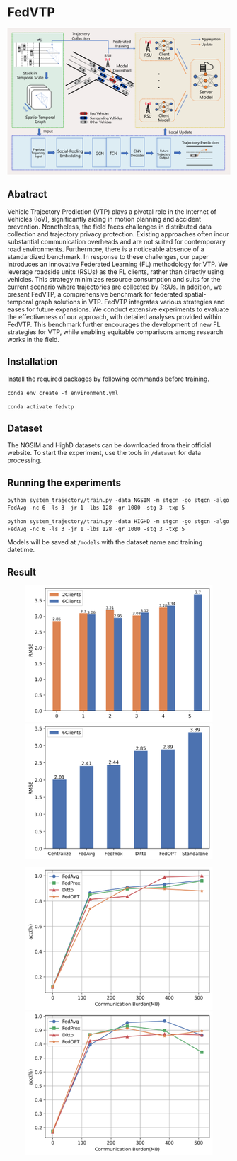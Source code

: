 # FedVTP
![Pic](fedvtp.png)

## Abatract
Vehicle Trajectory Prediction (VTP) plays a pivotal role in the Internet of Vehicles (IoV), significantly aiding in motion planning and accident prevention. Nonetheless, the field faces challenges in distributed data collection and trajectory privacy protection. Existing approaches often incur substantial communication overheads and are not suited for contemporary road environments. Furthermore, there is a noticeable absence of a standardized benchmark. In response to these challenges, our paper introduces an innovative Federated Learning (FL) methodology for VTP. We leverage roadside units (RSUs) as the FL clients, rather than directly using vehicles. This strategy minimizes resource consumption and suits for the current scenario where trajectories are collected by RSUs. In addition, we present FedVTP, a comprehensive benchmark for federated spatial-temporal graph solutions in VTP. FedVTP integrates various strategies and eases for future expansions. We conduct extensive experiments to evaluate the effectiveness of our approach, with detailed analyses provided within FedVTP. This benchmark further encourages the development of new FL strategies for VTP, while enabling equitable comparisons among research works in the field.

## Installation
Install the required packages by following commands before training.

`conda env create -f environment.yml`

`conda activate fedvtp`

## Dataset
The NGSIM and HighD datasets can be downloaded from their official website. To start the experiment, use the tools in `/dataset` for data processing. 

## Running the experiments
`python system_trajectory/train.py -data NGSIM -m stgcn -go stgcn -algo FedAvg -nc 6 -ls 3 -jr 1 -lbs 128 -gr 1000 -stg 3 -txp 5`

`python system_trajectory/train.py -data HIGHD -m stgcn -go stgcn -algo FedAvg -nc 6 -ls 3 -jr 1 -lbs 128 -gr 1000 -stg 3 -txp 5`

Models will be saved at `/models` with the dataset name and training datetime.

## Result

<figure class="half" height=160>
    <img src="bar1.png">
    <img src="bar2.png">
</figure>

<figure class="half" height=160>
    <img src="point1.png">
    <img src="point2.png">
</figure>
